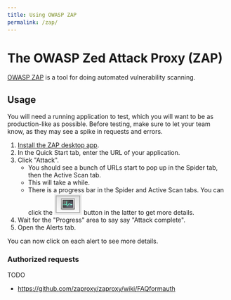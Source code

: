 ```yaml
---
title: Using OWASP ZAP
permalink: /zap/
---
```


# The OWASP Zed Attack Proxy (ZAP)

[OWASP ZAP](https://www.owasp.org/index.php/OWASP_Zed_Attack_Proxy_Project) is a tool for doing automated vulnerability scanning.

## Usage

You will need a running application to test, which you will want to be as production-like as possible. Before testing, make sure to let your team know, as they may see a spike in requests and errors.

1. [Install the ZAP desktop app](https://github.com/zaproxy/zaproxy/wiki/Downloads).
1. In the Quick Start tab, enter the URL of your application.
1. Click "Attack".
    * You should see a bunch of URLs start to pop up in the Spider tab, then the Active Scan tab.
    * This will take a while.
    * There is a progress bar in the Spider and Active Scan tabs. You can click the ![small graph icon](../assets/zap_graph.png) button in the latter to get more details.
1. Wait for the "Progress" area to say say "Attack complete".
1. Open the Alerts tab.

You can now click on each alert to see more details.

### Authorized requests

TODO

* https://github.com/zaproxy/zaproxy/wiki/FAQformauth

